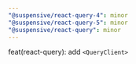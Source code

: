 ```yaml
---
"@suspensive/react-query-4": minor
"@suspensive/react-query-5": minor
"@suspensive/react-query": minor
---
```


feat(react-query): add `<QueryClient>`
